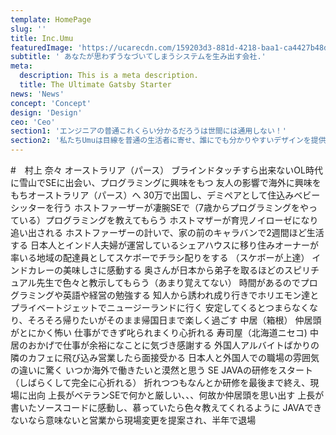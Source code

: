 ```yaml
---
template: HomePage
slug: ''
title: Inc.Umu
featuredImage: 'https://ucarecdn.com/159203d3-881d-4218-baa1-ca4427b48d0d/'
subtitle: ' あなたが思わずうなづいてしまうシステムを生み出す会社.'
meta:
  description: This is a meta description.
  title: The Ultimate Gatsby Starter
news: 'News'
concept: 'Concept'
design: 'Design'
ceo: 'Ceo'
section1: 'エンジニアの普通これくらい分かるだろうは世間には通用しない！'
section2: '私たちUmuは目線を普通の生活者に寄せ、誰にでも分かりやすいデザインを提供することを心がけています。'
---
```



#　村上 奈々
        オーストラリア（パース）
        ブラインドタッチすら出来ないOL時代に雪山でSEに出会い、プログラミングに興味をもつ
        友人の影響で海外に興味をもちオーストラリア（パース）へ
        30万で出国し、デミペアとして住込みベビーシッターを行う
        ホストファーザーが凄腕SEで（7歳からプログラミングをやっている）プログラミングを教えてもらう
        ホストマザーが育児ノイローゼになり追い出される
        ホストファーザーの計いで、家の前のキャラバンで2週間ほど生活する
        日本人とインド人夫婦が運営しているシェアハウスに移り住みオーナーが率いる地域の配達員としてスケボーでチラシ配りをする
        （スケボーが上達）
        インドカレーの美味しさに感動する
        奥さんが日本から弟子を取るほどのスピリチュアル先生で色々と教示してもらう（あまり覚えてない）
        時間があるのでプログラミングや英語や経営の勉強する
        知人から誘われ成り行きでホリエモン達とプライベートジェットでニュージーランドに行く
        安定してくるとつまらなくなり、そろそろ帰りたいがそのまま帰国日まで楽しく過ごす
        中居（箱根）
        仲居頭がとにかく怖い
        仕事ができず叱られまくり心折れる
        寿司屋（北海道ニセコ)
        中居のおかげで仕事が余裕になことに気づき感謝する
        外国人アルバイトばかりの隣のカフェに飛び込み営業したら面接受かる
        日本人と外国人での職場の雰囲気の違いに驚く
        いつか海外で働きたいと漠然と思う
        SE
        JAVAの研修をスタート（しばらくして完全に心折れる）
        折れつつもなんとか研修を最後まで終え、現場に出向
        上長がベテランSEで何かと厳しい、、、何故か仲居頭を思い出す
        上長が書いたソースコードに感動し、慕っていたら色々教えてくれるように
        JAVAできないなら意味ないと営業から現場変更を提案され、半年で退場

